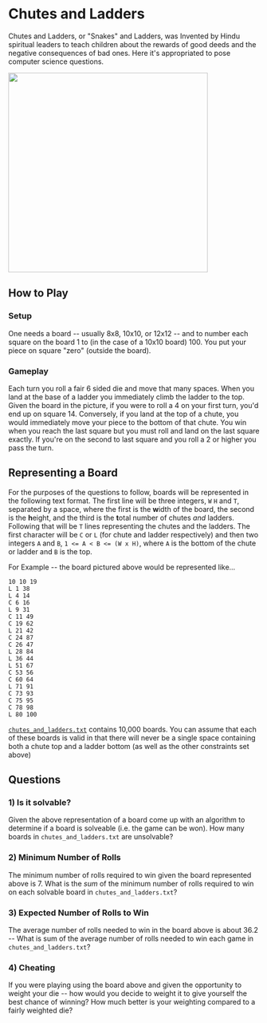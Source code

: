 Chutes and Ladders
==================

Chutes and Ladders, or "Snakes" and Ladders, was Invented by Hindu spiritual leaders 
to teach children about the rewards of good deeds and the negative consequences of bad ones. 
Here it's appropriated to pose computer science questions.

<img src="https://camo.githubusercontent.com/65d5d069c84ec1ff86958b14e978cd5210e7c082/687474703a2f2f692e696d6775722e636f6d2f4e366d345a51392e6a7067" height="400px">

## How to Play

### Setup

One needs a board -- usually 8x8, 10x10, or 12x12 -- and to number each square on the board
1 to (in the case of a 10x10 board) 100. You put your piece on square "zero" (outside the board). 

### Gameplay

Each turn you roll a fair 6 sided die and move that many spaces. When you land at the base of a ladder you
immediately climb the ladder to the top. Given the board in the picture, if you were to roll a 4
on your first turn, you'd end up on square 14. Conversely, if you land at the top of a chute, you
would immediately move your piece to the bottom of that chute. You win when you reach the last square but you must roll
and land on the last square exactly. If you're on the second to last square and you roll a 2 or higher you pass the turn.

## Representing a Board

For the purposes of the questions to follow, boards will be represented in the following text format.
The first line will be three integers, `W` `H` and `T`, separated by a space, where the first is the **w**idth of the board, the second is the **h**eight, and the third is the **t**otal number of chutes _and_ ladders. Following that will be `T`
lines representing the chutes and the ladders. The first character will be `C` or `L` (for chute and ladder respectively)
and then two integers `A` and `B`, `1 <= A < B <= (W x H)`, where `A` is the bottom of the chute or ladder and `B` is the top.

For Example -- the board pictured above would be represented like...
```
10 10 19
L 1 38
L 4 14
C 6 16
L 9 31
C 11 49
C 19 62
L 21 42
C 24 87
C 26 47
L 28 84
L 36 44
L 51 67
C 53 56
C 60 64
L 71 91
C 73 93
C 75 95
C 78 98
L 80 100
```

[`chutes_and_ladders.txt`](https://gist.githubusercontent.com/zconnelly/a570fd44a9984ea7fa5f9a58e6a29181/raw/f89b72c4bb7fcf6e3eaff29629b3367967aff329/chutes_and_ladders.txt) contains 10,000 boards. 
You can assume that each of these boards is valid in that there will never be a single space containing both a chute top and a ladder bottom (as well as the other constraints set above)

## Questions

### 1) Is it solvable?

Given the above representation of a board come up with an algorithm to determine if a board is solveable (i.e.
the game can be won). How many boards in `chutes_and_ladders.txt` are unsolvable?

### 2) Minimum Number of Rolls

The minimum number of rolls required to win given the board represented above is 7. What is the _sum_ of
the minimum number of rolls required to win on each solvable board in `chutes_and_ladders.txt`?

### 3) Expected Number of Rolls to Win

The average number of rolls needed to win in the board above is about 36.2 -- What is sum of the average number of rolls needed to win each game in `chutes_and_ladders.txt`?

### 4) Cheating

If you were playing using the board above and given the opportunity to weight your die -- how would you decide to weight it to give yourself the best chance of winning? How much better is your weighting compared to a fairly weighted die?